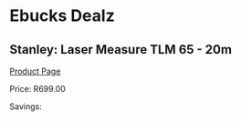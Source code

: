
# Ebucks Dealz
## Stanley: Laser Measure TLM 65 - 20m
[Product Page](https://www.ebucks.com/web/shop/productSelected.do?prodId=381634974&catId=370101825)

Price: R699.00

Savings: 


	